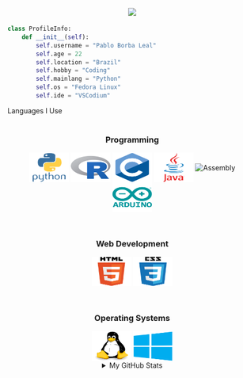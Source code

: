 <p align="center">
    <img src="https://readme-typing-svg.herokuapp.com?font=Fira+Code&pause=1000&color=6F0076&width=435&lines=Ola%2C+bem+vindo+ao+meu+perfil;hi%2C+welcome+to+my+profile">
</p>

```py
class ProfileInfo:
    def __init__(self):
        self.username = "Pablo Borba Leal"
        self.age = 22
        self.location = "Brazil"
        self.hobby = "Coding"
        self.mainlang = "Python"
        self.os = "Fedora Linux"
        self.ide = "VSCodium"
  ```
<summary>Languages I Use</summary>
<br>

<figure align="center">
    <h3 align="center">Programming</h3>
    <img align="center" alt="Python" height="60" width="80" src="https://raw.githubusercontent.com/devicons/devicon/master/icons/python/python-original-wordmark.svg">
    <img align="center" alt="R" height="60" width="80" src="https://raw.githubusercontent.com/devicons/devicon/master/icons/r/r-original.svg">
    <img align="center" alt="C" height="60" width="80" src="https://raw.githubusercontent.com/devicons/devicon/master/icons/c/c-original.svg">
    <img align="center" alt="Java" height="60" width="80" src="https://raw.githubusercontent.com/devicons/devicon/master/icons/java/java-original-wordmark.svg">
    <img align="center" alt="Assembly" height="60" width="80" src="https://user-images.githubusercontent.com/103866722/177873824-ac727cae-29d5-406d-87de-93bb2bf21f02.png">
    <img align="center" alt="Arduino" height="60" width="80" src="https://raw.githubusercontent.com/devicons/devicon/master/icons/arduino/arduino-original-wordmark.svg">
</figure>
<br>
<figure align="center">
    <h3 align="center">Web Development</h3>
    <img align="center" alt="HTML" height="60" width="80" src="https://github.com/devicons/devicon/raw/master/icons/html5/html5-original-wordmark.svg">
    <img align="center" alt="CSS" height="60" width="80" src="https://github.com/devicons/devicon/raw/master/icons/css3/css3-original-wordmark.svg">
</figure>
<br>
<figure align="center">
    <h3 align="center">Operating Systems</h3>
    <img align="center" alt="Linux" height="60" width="80" src="https://raw.githubusercontent.com/devicons/devicon/master/icons/linux/linux-original.svg">
    <img align="center" alt="Windows" height="60" width="80" src="https://github.com/devicons/devicon/raw/master/icons/windows8/windows8-original.svg">
<br>
<details>
    <summary>My GitHub Stats</summary>
    <br>
    <p align="center">
        <img width="300px" height="130px" src="https://github-readme-stats.vercel.app/api?username=pabloleal2000&show_icons=true&theme=tokyonight&include_all_commits=true&hide_border=true"></img>
        <img width="300px" height="130px" src="https://github-readme-streak-stats.herokuapp.com/?user=pabloleal2000&theme=tokyonight&hide_border=true"></img>
    </p>
    <p align="center">
        <img width="300px" height="135px"src="https://github-readme-stats.vercel.app/api/top-langs/?username=pabloleal2000&layout=compact&theme=tokyonight&hide_border=true&langs_count=10"></img>
    </p>

</details>
